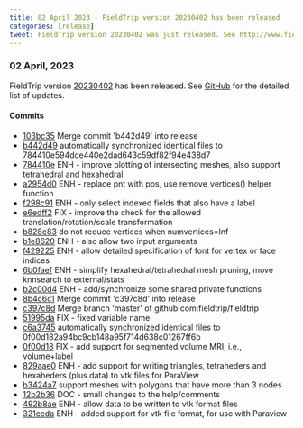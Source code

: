 ```yaml
---
title: 02 April 2023 - FieldTrip version 20230402 has been released
categories: [release]
tweet: FieldTrip version 20230402 was just released. See http://www.fieldtriptoolbox.org/#02-april-2023
---
```


### 02 April, 2023

FieldTrip version [20230402](http://github.com/fieldtrip/fieldtrip/releases/tag/20230402) has been released.
See [GitHub](https://github.com/fieldtrip/fieldtrip/compare/20230328...20230402) for the detailed list of updates.

#### Commits

- [103bc35](http://github.com/fieldtrip/fieldtrip/commit/103bc35) Merge commit 'b442d49' into release
- [b442d49](http://github.com/fieldtrip/fieldtrip/commit/b442d49) automatically synchronized identical files to 784410e594dce440e2dad643c59df82f94e438d7
- [784410e](http://github.com/fieldtrip/fieldtrip/commit/784410e) ENH - improve plotting of intersecting meshes, also support tetrahedral and hexahedral
- [a2954d0](http://github.com/fieldtrip/fieldtrip/commit/a2954d0) ENH - replace pnt with pos, use remove_vertices() helper function
- [f298c91](http://github.com/fieldtrip/fieldtrip/commit/f298c91) ENH - only select indexed fields that also have a label
- [e6edff2](http://github.com/fieldtrip/fieldtrip/commit/e6edff2) FIX - improve the check for the allowed translation/rotation/scale transformation
- [b828c83](http://github.com/fieldtrip/fieldtrip/commit/b828c83) do not reduce vertices when numvertices=Inf
- [b1e8620](http://github.com/fieldtrip/fieldtrip/commit/b1e8620) ENH - also allow two input arguments
- [f429225](http://github.com/fieldtrip/fieldtrip/commit/f429225) ENH - allow detailed specification of font for vertex or face indices
- [6b0faef](http://github.com/fieldtrip/fieldtrip/commit/6b0faef) ENH - simplify hexahedral/tetrahedral mesh pruning, move knnsearch to external/stats
- [b2c00d4](http://github.com/fieldtrip/fieldtrip/commit/b2c00d4) ENH - add/synchronize some shared private functions
- [8b4c6c1](http://github.com/fieldtrip/fieldtrip/commit/8b4c6c1) Merge commit 'c397c8d' into release
- [c397c8d](http://github.com/fieldtrip/fieldtrip/commit/c397c8d) Merge branch 'master' of github.com:fieldtrip/fieldtrip
- [51995da](http://github.com/fieldtrip/fieldtrip/commit/51995da) FIX - fixed variable name
- [c6a3745](http://github.com/fieldtrip/fieldtrip/commit/c6a3745) automatically synchronized identical files to 0f00d182a94bc9cb148a95f714d638c01267ff6b
- [0f00d18](http://github.com/fieldtrip/fieldtrip/commit/0f00d18) FIX - add support for segmented volume MRI, i.e., volume+label
- [829aae0](http://github.com/fieldtrip/fieldtrip/commit/829aae0) ENH - add support for writing triangles, tetraheders and hexaheders (plus data) to vtk files for ParaView
- [b3424a7](http://github.com/fieldtrip/fieldtrip/commit/b3424a7) support meshes with polygons that have more than 3 nodes
- [12b2b36](http://github.com/fieldtrip/fieldtrip/commit/12b2b36) DOC - small changes to the help/comments
- [492b8ae](http://github.com/fieldtrip/fieldtrip/commit/492b8ae) ENH - allow data to be written to vtk format files
- [321ecda](http://github.com/fieldtrip/fieldtrip/commit/321ecda) ENH - added support for vtk file format, for use with Paraview
